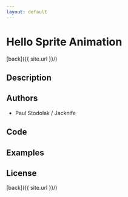 ```yaml
---
layout: default
---
```


# Hello Sprite Animation
[back]({{ site.url }}/)

## Description

## Authors
- Paul Stodolak / Jacknife

## Code

## Examples

## License

[back]({{ site.url }}/)